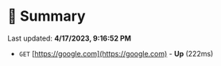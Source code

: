 # 📖 Summary
Last updated: **4/17/2023, 9:16:52 PM**

- `GET` [https://google.com](https://google.com) - **Up** (222ms)
